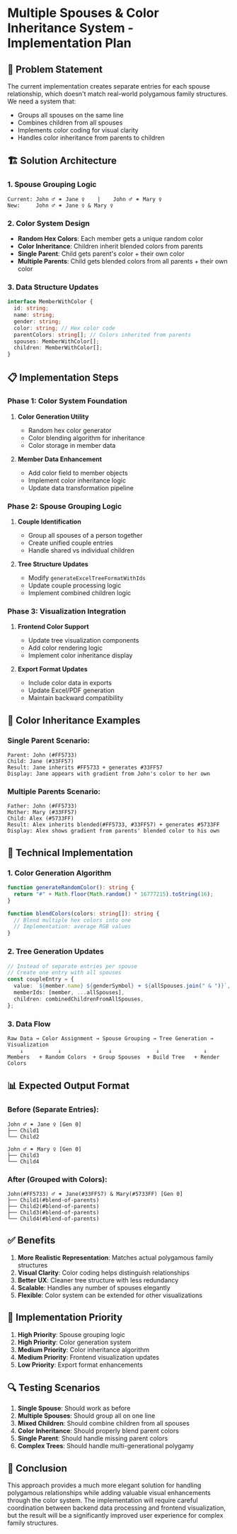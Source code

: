 # Multiple Spouses & Color Inheritance System - Implementation Plan

## 🎯 Problem Statement

The current implementation creates separate entries for each spouse relationship, which doesn't match real-world polygamous family structures. We need a system that:

- Groups all spouses on the same line
- Combines children from all spouses
- Implements color coding for visual clarity
- Handles color inheritance from parents to children

## 🏗️ Solution Architecture

### 1. **Spouse Grouping Logic**

```
Current: John ♂ ⚭ Jane ♀    |    John ♂ ⚭ Mary ♀
New:     John ♂ ⚭ Jane ♀ & Mary ♀
```

### 2. **Color System Design**

- **Random Hex Colors**: Each member gets a unique random color
- **Color Inheritance**: Children inherit blended colors from parents
- **Single Parent**: Child gets parent's color + their own color
- **Multiple Parents**: Child gets blended colors from all parents + their own color

### 3. **Data Structure Updates**

```typescript
interface MemberWithColor {
  id: string;
  name: string;
  gender: string;
  color: string; // Hex color code
  parentColors: string[]; // Colors inherited from parents
  spouses: MemberWithColor[];
  children: MemberWithColor[];
}
```

## 📋 Implementation Steps

### Phase 1: Color System Foundation

1. **Color Generation Utility**

   - Random hex color generator
   - Color blending algorithm for inheritance
   - Color storage in member data

2. **Member Data Enhancement**
   - Add color field to member objects
   - Implement color inheritance logic
   - Update data transformation pipeline

### Phase 2: Spouse Grouping Logic

1. **Couple Identification**

   - Group all spouses of a person together
   - Create unified couple entries
   - Handle shared vs individual children

2. **Tree Structure Updates**
   - Modify `generateExcelTreeFormatWithIds`
   - Update couple processing logic
   - Implement combined children logic

### Phase 3: Visualization Integration

1. **Frontend Color Support**

   - Update tree visualization components
   - Add color rendering logic
   - Implement color inheritance display

2. **Export Format Updates**
   - Include color data in exports
   - Update Excel/PDF generation
   - Maintain backward compatibility

## 🎨 Color Inheritance Examples

### Single Parent Scenario:

```
Parent: John (#FF5733)
Child: Jane (#33FF57)
Result: Jane inherits #FF5733 + generates #33FF57
Display: Jane appears with gradient from John's color to her own
```

### Multiple Parents Scenario:

```
Father: John (#FF5733)
Mother: Mary (#33FF57)
Child: Alex (#5733FF)
Result: Alex inherits blended(#FF5733, #33FF57) + generates #5733FF
Display: Alex shows gradient from parents' blended color to his own
```

## 🔧 Technical Implementation

### 1. Color Generation Algorithm

```typescript
function generateRandomColor(): string {
  return "#" + Math.floor(Math.random() * 16777215).toString(16);
}

function blendColors(colors: string[]): string {
  // Blend multiple hex colors into one
  // Implementation: average RGB values
}
```

### 2. Tree Generation Updates

```typescript
// Instead of separate entries per spouse
// Create one entry with all spouses
const coupleEntry = {
  value: `${member.name} ${genderSymbol} ⚭ ${allSpouses.join(" & ")}`,
  memberIds: [member, ...allSpouses],
  children: combinedChildrenFromAllSpouses,
};
```

### 3. Data Flow

```
Raw Data → Color Assignment → Spouse Grouping → Tree Generation → Visualization
    ↓           ↓               ↓              ↓              ↓
Members   + Random Colors  + Group Spouses  + Build Tree   + Render Colors
```

## 📊 Expected Output Format

### Before (Separate Entries):

```
John ♂ ⚭ Jane ♀ [Gen 0]
├── Child1
└── Child2

John ♂ ⚭ Mary ♀ [Gen 0]
├── Child3
└── Child4
```

### After (Grouped with Colors):

```
John(#FF5733) ♂ ⚭ Jane(#33FF57) & Mary(#5733FF) [Gen 0]
├── Child1(#blend-of-parents)
├── Child2(#blend-of-parents)
├── Child3(#blend-of-parents)
└── Child4(#blend-of-parents)
```

## ✅ Benefits

1. **More Realistic Representation**: Matches actual polygamous family structures
2. **Visual Clarity**: Color coding helps distinguish relationships
3. **Better UX**: Cleaner tree structure with less redundancy
4. **Scalable**: Handles any number of spouses elegantly
5. **Flexible**: Color system can be extended for other visualizations

## 🚀 Implementation Priority

1. **High Priority**: Spouse grouping logic
2. **High Priority**: Color generation system
3. **Medium Priority**: Color inheritance algorithm
4. **Medium Priority**: Frontend visualization updates
5. **Low Priority**: Export format enhancements

## 🔍 Testing Scenarios

1. **Single Spouse**: Should work as before
2. **Multiple Spouses**: Should group all on one line
3. **Mixed Children**: Should combine children from all spouses
4. **Color Inheritance**: Should properly blend parent colors
5. **Single Parent**: Should handle missing parent colors
6. **Complex Trees**: Should handle multi-generational polygamy

## 📝 Conclusion

This approach provides a much more elegant solution for handling polygamous relationships while adding valuable visual enhancements through the color system. The implementation will require careful coordination between backend data processing and frontend visualization, but the result will be a significantly improved user experience for complex family structures.
